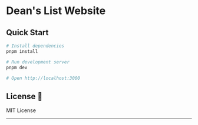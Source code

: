 # Dean's List Website
## Quick Start

```bash
# Install dependencies
pnpm install

# Run development server
pnpm dev

# Open http://localhost:3000
```

## License 📄

MIT License

---